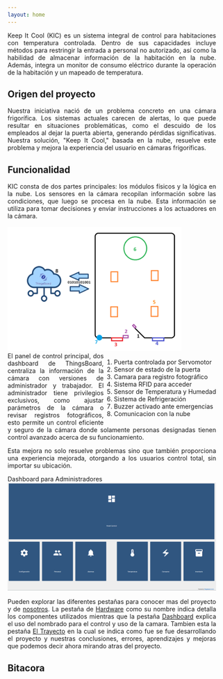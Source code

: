 ```yaml
---
layout: home
---
```


<style>
body {
  background-image: url('https://raw.githubusercontent.com/SisCom-PI2-2023-2/proyecto-keep-it-cool/main/docs/assets/maquetaSinTerminar.jpg');
  background-repeat: no-repeat;
  width: 50vw;
  height: 50vh;
}
</style>

<div style='text-align: justify;'>
  Keep It Cool (KIC) es un sistema integral de control para habitaciones con temperatura controlada. Dentro de sus capacidades incluye métodos para restringir la entrada a personal no autorizado, así como la habilidad de almacenar información de la habitación en la nube. Además, integra un monitor de consumo eléctrico durante la operación de la habitación y un mapeado de temperatura.
 
</div>


## Origen del proyecto

<div style='text-align: justify;'>
  
  Nuestra iniciativa nació de un problema concreto en una cámara frigorífica. Los sistemas actuales carecen de alertas, lo que puede resultar en situaciones problemáticas, como el descuido de los empleados al dejar la puerta abierta, generando pérdidas significativas. Nuestra solución, "Keep It Cool," basada en la nube, resuelve este problema y mejora la experiencia del usuario en cámaras frigoríficas.

</div>


## Funcionalidad 

<div style='text-align: justify;'>
  KIC consta de dos partes principales: los módulos físicos y la lógica en la nube. Los
sensores en la cámara recopilan información sobre las condiciones, que luego se procesa
en la nube. Esta información se utiliza para tomar decisiones y enviar instrucciones a los
actuadores en la cámara.
</div>
<br>

<div style="display:inline;text-align:left; ">
   <img src="https://raw.githubusercontent.com/SisCom-PI2-2023-2/proyecto-keep-it-cool/main/docs/assets/Diagrama.png" alt="diagrama" width=400 border="0"/>
  <div style="float: right">
  <ol>
    <li>Puerta controlada por Servomotor</li>
    <li>Sensor de estado de la puerta</li>
    <li>Camara para registro fotográfico</li>
    <li>Sistema RFID para acceder</li>
    <li>Sensor de Temperatura y Humedad</li>
    <li>Sistema de Refrigeración</li>
    <li>Buzzer activado ante emergencias</li>
    <li>Comunicacion con la nube </li>
  </ol>
  </div>
</div>

<div style='text-align: justify;'>
  El panel de control principal, dos dashboard de ThingsBoard, centraliza la información de la cámara con versiones de administrador y trabajador. El administrador tiene privilegios exclusivos, como ajustar parámetros de la cámara o revisar registros fotográficos, esto permite un control eficiente y seguro de la cámara donde solamente personas designadas tienen control avanzado acerca de su funcionamiento.

  Esta mejora no solo resuelve problemas sino que también proporciona una experiencia mejorada, otorgando a los usuarios control total, sin importar su ubicación. 
</div>
  
Dashboard para Administradores
![Dashboard Admin](https://raw.githubusercontent.com/SisCom-PI2-2023-2/proyecto-keep-it-cool/main/docs/assets/Dashboard%20(admin).PNG)

<div style='text-align: justify;'>
  Pueden explorar las diferentes pestañas para conocer mas del proyecto y de <a href="https://siscom-pi2-2023-2.github.io/proyecto-keep-it-cool/equipo/">nosotros</a>. La pestaña de <a href="https://siscom-pi2-2023-2.github.io/proyecto-keep-it-cool/hardware/">Hardware</a> como su nombre indica detalla los componentes utilizados mientras que la pestaña <a href="https://siscom-pi2-2023-2.github.io/proyecto-keep-it-cool/dashboard/">Dashboard</a> explica el uso del nombrado para el control y uso de la camara. Tambien esta la pestaña <a href="https://siscom-pi2-2023-2.github.io/proyecto-keep-it-cool/el_trayecto/">El Trayecto</a> en la cual se indica como fue se fue desarrollando el proyecto y nuestras conclusiones, errores, aprendizajes y mejoras que podemos decir ahora mirando atras del proyecto.
</div>

## Bitacora

